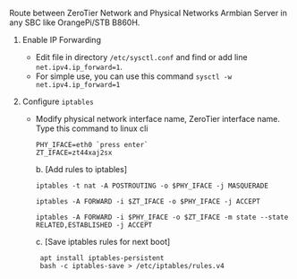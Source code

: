 Route between ZeroTier Network and Physical Networks Armbian Server in any SBC like OrangePi/STB B860H.

1. Enable IP Forwarding
   - Edit file in directory `/etc/sysctl.conf` and find or add line `net.ipv4.ip_forward=1`.
   - For simple use, you can use this command `sysctl -w net.ipv4.ip_forward=1`

2. Configure `iptables`
   - Modify physical network interface name, ZeroTier interface name. Type this command to linux cli
     ```
     PHY_IFACE=eth0 `press enter`
     ZT_IFACE=zt44xaj2sx
     ```

     b. [Add rules to iptables]

         iptables -t nat -A POSTROUTING -o $PHY_IFACE -j MASQUERADE

         iptables -A FORWARD -i $ZT_IFACE -o $PHY_IFACE -j ACCEPT

         iptables -A FORWARD -i $PHY_IFACE -o $ZT_IFACE -m state --state RELATED,ESTABLISHED -j ACCEPT

      c. [Save iptables rules for next boot]

          apt install iptables-persistent
          bash -c iptables-save > /etc/iptables/rules.v4

